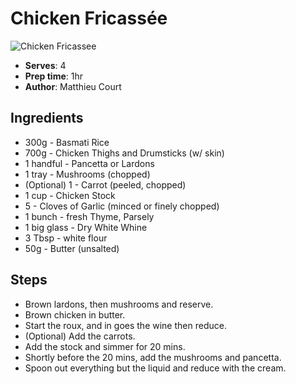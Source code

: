 # Chicken Fricassée

![Chicken Fricassee](pix/recipe-fricassee.jpeg)
- **Serves**: 4
- **Prep time**: 1hr
- **Author**: Matthieu Court

## Ingredients
- 300g - Basmati Rice
- 700g - Chicken Thighs and Drumsticks (w/ skin)
- 1 handful - Pancetta or Lardons
- 1 tray - Mushrooms (chopped)
- (Optional) 1 - Carrot (peeled, chopped)
- 1 cup - Chicken Stock
- 5 - Cloves of Garlic (minced or finely chopped)
- 1 bunch - fresh Thyme, Parsely
- 1 big glass - Dry White Whine
- 3 Tbsp - white flour
- 50g - Butter (unsalted)

## Steps
- Brown lardons, then mushrooms and reserve.
- Brown chicken in butter.
- Start the roux, and in goes the wine then reduce.
- (Optional) Add the carrots.
- Add the stock and simmer for 20 mins.
- Shortly before the 20 mins, add the mushrooms and pancetta.
- Spoon out everything but the liquid and reduce with the cream. 
